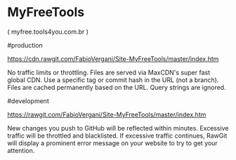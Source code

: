 # MyFreeTools
( myfree.tools4you.com.br )

#production

https://cdn.rawgit.com/FabioVergani/Site-MyFreeTools/master/index.htm

No traffic limits or throttling.
Files are served via MaxCDN's super fast global CDN.
Use a specific tag or commit hash in the URL (not a branch).
Files are cached permanently based on the URL. Query strings are ignored.

#development


https://rawgit.com/FabioVergani/Site-MyFreeTools/master/index.htm

New changes you push to GitHub will be reflected within minutes.
Excessive traffic will be throttled and blacklisted.
If excessive traffic continues, RawGit will display a prominent error message on your website to try to get your attention.
